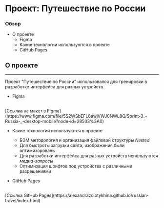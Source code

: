 # Проект: Путешествие по России

### Обзор
- О проекте
    - Figma
    - Какие технологии используются в проекте
    - GitHub Pages
## О проекте
____
 Проект "Путешествие по России" использовался для тренировки в разработке интерфейса для разных устройств.
- Figma
<br />
 [Ссылка на макет в Figma](https://www.figma.com/file/5S2WSbEFL6awjVWJ0NWL8Q/Sprint-3_-Russia-_-desktop-mobile?node-id=28503%3A0)

- Какие технологии используются в проекте
    - БЭМ методология и организация файловой структуры <em>Nested</em>
    - Для быстроты загрузки сайта, изображения были оптимизорованы
    - Для разработки интерфейса для разных устройств используются <em>медиа-запросы</em>
    - Оптимизация шрифтов под устройства с различными разрешениями

- GitHub Pages
<br />
 [Ссылка GitHub Pages](https://alexandrazolotykhina.github.io/russian-travel/index.html)


